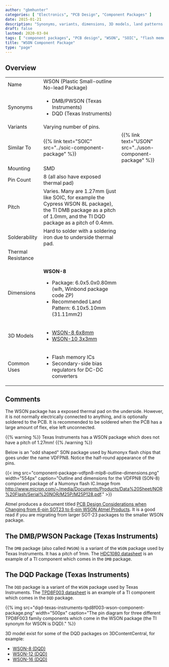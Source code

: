 ```yaml
---
author: "gbmhunter"
categories: [ "Electronics", "PCB Design", "Component Packages" ]
date: 2015-01-21
description: "Synonyms, variants, dimensions, 3D models, land patterns and more info on the WSON component package."
draft: false
lastmod: 2020-03-04
tags: [ "component packages", "PCB design", "WSON", "SOIC", "flash memory", "DQD", "DMB", "PWSON", "SOT-23" ]
title: "WSON Component Package"
type: "page"
---
```


## Overview

<table>
  <tbody>
    <tr>
      <td>Name</td>
      <td>WSON (Plastic Small-outline No-lead Package)</td>
    </tr>
    <tr>
      <td>Synonyms</td>
      <td>
        <ul>
          <li>DMB/PWSON (Texas Instruments)</li>
          <li>DQD (Texas Instruments)</li>
        </ul>
      </td>
    </tr>
    <tr>
      <td>Variants</td>
      <td>Varying number of pins.</td>
    </tr>
    <tr>
      <td>Similar To</td>
      <td>{{% link text="SOIC" src="../soic-component-package" %}}</td>
      <td>{{% link text="USON" src="../uson-component-package" %}}</td>
    </tr>
    <tr>
      <td>Mounting</td>
      <td>SMD</td>
    </tr>
    <tr>
      <td>Pin Count</td>
      <td>8 (all also have exposed thermal pad)</td>
    </tr>
    <tr>
      <td>Pitch</td>
      <td>Varies. Many are 1.27mm (just like SOIC, for example the Cypress WSON 8L package), the TI DMB package as a pitch of 1.0mm, and the TI DQD package as a pitch of 0.4mm.</td>
    </tr>
    <tr>
      <td>Solderability</td>
      <td>Hard to solder with a soldering iron due to underside thermal pad.</td>
    </tr>
    <tr>
      <td>Thermal Resistance</td>
      <td></td>
    </tr>
    <tr>
      <td>Dimensions</td>
      <td>
        <p><strong>WSON-8</strong>  </p>
        <ul>
          <li>Package: 6.0x5.0x0.80mm (w<em>l</em>h, Winbond package code ZP)</li>
          <li>Recommended Land Pattern: 6.10x5.10mm (31.11mm2)</li>
        </ul>
    </td>
    </tr>
    <tr>
      <td>3D Models</td>
      <td>
        <ul>
          <li><a href="https://www.3dcontentcentral.com/download-model.aspx?catalogid=171&id=416428">WSON-8 6x8mm</a></li>
          <li><a href="https://www.3dcontentcentral.com/download-model.aspx?catalogid=171&id=626725">WSON-10 3x3mm</a></li>
        </ul>
      </td>
    </tr>
    <tr>
      <td>Common Uses</td>
      <td>
        <ul>
          <li>Flash memory ICs</li>
          <li>Secondary-side bias regulators for DC-DC converters</li>
        </ul>
      </td>
    </tr>
  </tbody>
</table>

## Comments

The WSON package has a exposed thermal pad on the underside. However, it is not normally electrically connected to anything, and is optionally soldered to the PCB. It is recommended to be soldered when the PCB has a large amount of flex, else left unconnected.

{{% warning %}}
Texas Instruments has a WSON package which does not have a pitch of 1.27mm!
{{% /warning %}}

Below is an "odd shaped" SON package used by Numonyx flash chips that goes under the name VDFPN8. Notice the half-round appearance of the pins.

{{< img src="component-package-vdfpn8-mlp8-outline-dimensions.png" width="554px" caption="Outline and dimensions for the VDFPN8 (SON-8) component package of a Numonyx flash IC.Image from http://www.micron.com/~/media/Documents/Products/Data%20Sheet/NOR%20Flash/Serial%20NOR/M25P/M25P128.pdf."  >}}

Atmel produces a document titled [PCB Design Considerations when Changing from 6-pin SOT23 to 6-pin WSON Atmel Products](http://ww1.microchip.com/downloads/en/AppNotes/QAN0027_6-Pin-SOT23-to-6-Pin-WSON_1_05.pdf). It is a good read if you are migrating from larger SOT-23 packages to the smaller WSON package.

## The DMB/PWSON Package (Texas Instruments)

The `DMB` package (also called `PWSON`) is a variant of the `WSON` package used by Texas Instruments. It has a pitch of 1mm. The [HDC1080 datasheet](http://www.ti.com/lit/ds/symlink/hdc1080.pdf) is an example of a TI component which comes in the `DMB` package.

## The DQD Package (Texas Instruments)

The `DQD` package is a variant of the `WSON` package used by Texas Instruments. The [TPD8F003 datasheet](http://www.ti.com/lit/ds/symlink/tpd8f003.pdf) is an example of a TI component which comes in the `DQD` package.

{{% img src="dqd-texas-instruments-tpd8f003-wson-component-package.png" width="500px" caption="The pin diagram for three different TPD8F003 family components which come in the WSON package (the TI synonym for WSON is DQD)." %}}

3D model exist for some of the DQD packages on 3DContentCentral, for example:

* [WSON-8 (DQD)](https://www.3dcontentcentral.com/download-model.aspx?catalogid=171&id=1025764)
* [WSON-12 (DQD)](https://www.3dcontentcentral.com/download-model.aspx?catalogid=171&id=1025763)
* [WSON-16 (DQD)](https://www.3dcontentcentral.com/download-model.aspx?catalogid=171&id=1025762)
 
